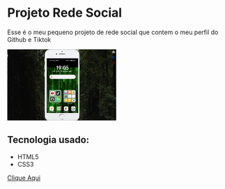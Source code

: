 <h1>Projeto Rede Social</h1>
<p>Esse é o meu pequeno projeto de rede social que contem o meu perfil do Github e Tiktok</p>
<img src="https://github.com/Joel-andrade/projeto-rede-social/blob/main/imagens/projeto-rede-social.png" width="250px" heigth="250px">
<h2>Tecnologia usado:</h2>
<ul>
  <li>HTML5</li>
  <li>CSS3</li>
</ul>
<a href="https://joel-andrade.github.io/projeto-rede-social/">Clique Aqui</a>


